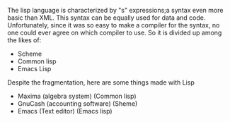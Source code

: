 The lisp language is characterized by "s" expressions;a syntax even more basic than XML. This syntax can be equally used for data and code. Unfortunately, since it was so easy to make a compiler for the syntax, no one could ever agree on which compiler to use. So it is divided up among the likes of:
<ul>
	<li>Scheme</li>
	<li>Common lisp</li>
	<li>Emacs Lisp</li>
</ul>
Despite the fragmentation, here are some things made with Lisp
<ul>
	<li>Maxima (algebra system) (Common lisp)</li>
	<li>GnuCash (accounting software) (Sheme)</li>
	<li>Emacs (Text editor) (Emacs lisp)</li>
</ul>
